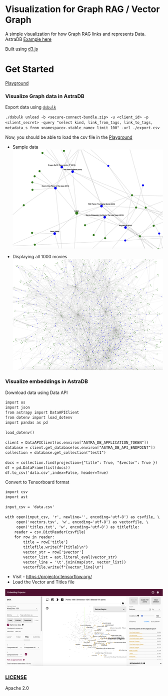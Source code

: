 # Visualization for Graph RAG / Vector Graph

A simple visualization for how Graph RAG links and represents Data. AstraDB [Example here](https://github.com/datastax/graph-rag-example)

Built using [d3.js](https://d3js.org/)

# Get Started

[Playground](https://mukundha.github.io/graph-rag-viz/)

### Visualize Graph data in AstraDB

Export data using [`dsbulk`](https://docs.datastax.com/en/dsbulk/reference/dsbulk-cmd.html)

`./dsbulk unload -b <secure-connect-bundle.zip> -u <client_id> -p <client_secret> -query "select kind, link_from_tags, link_to_tags, metadata_s from <namespace>.<table_name> limit 100" -url ./export.csv`

Now, you should be able to load the csv file in the [Playground](https://mukundha.github.io/graph-rag-viz/)

- Sample data
![](images/GraphRAG-ss.png)

- Displaying all 1000 movies
![](images/GraphRAG-ss1.png)

### Visualize embeddings in AstraDB

Download data using Data API

```
import os
import json
from astrapy import DataAPIClient
from dotenv import load_dotenv
import pandas as pd

load_dotenv()

client = DataAPIClient(os.environ["ASTRA_DB_APPLICATION_TOKEN"])
database = client.get_database(os.environ["ASTRA_DB_API_ENDPOINT"])
collection = database.get_collection("test1") 

docs = collection.find(projection={"title": True, "$vector": True })
df = pd.DataFrame(list(docs))
df.to_csv('data.csv',index=False, header=True)
```

Convert to Tensorboard format
```
import csv
import ast

input_csv = 'data.csv'

with open(input_csv, 'r', newline='', encoding='utf-8') as csvfile, \
     open('vectors.tsv', 'w', encoding='utf-8') as vectorfile, \
     open('titles.txt', 'w', encoding='utf-8') as titlefile:
    reader = csv.DictReader(csvfile)    
    for row in reader:        
        title = row['title']
        titlefile.write(f"{title}\n")                
        vector_str = row['$vector']
        vector_list = ast.literal_eval(vector_str)
        vector_line = '\t'.join(map(str, vector_list))
        vectorfile.write(f"{vector_line}\n")
```

- Visit - https://projector.tensorflow.org/
- Load the Vector and Titles file

![image](images/tensorboard_ss.png)


### [LICENSE](LICENSE)
Apache 2.0
